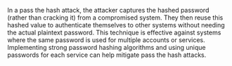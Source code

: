 In a pass the hash attack, the attacker captures the hashed password (rather than cracking it) from a compromised system. They then reuse this hashed value to authenticate themselves to other systems without needing the actual plaintext password. This technique is effective against systems where the same password is used for multiple accounts or services. Implementing strong password hashing algorithms and using unique passwords for each service can help mitigate pass the hash attacks.
